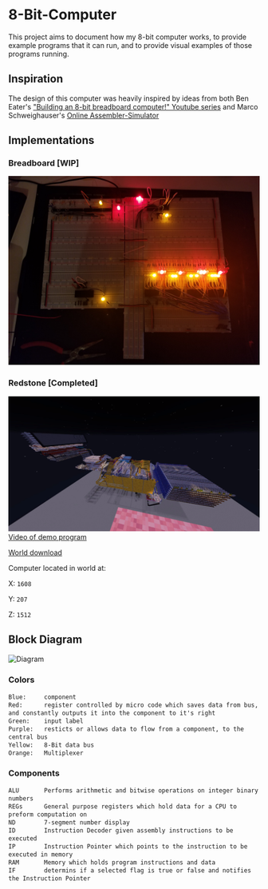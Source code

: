 # 8-Bit-Computer

This project aims to document how my 8-bit computer works, to provide example programs that it can run, and to provide visual examples of those programs running.

## Inspiration
The design of this computer was heavily inspired by ideas from both Ben Eater's ["Building an 8-bit breadboard computer!" Youtube series](https://www.youtube.com/watch?v=HyznrdDSSGM&list=PLowKtXNTBypGqImE405J2565dvjafglHU) and Marco Schweighauser's [Online Assembler-Simulator](https://schweigi.github.io/assembler-simulator/index.html)

## Implementations
### Breadboard [WIP]
![Breadboard](./Assets/Breadboard.jpg)

### Redstone [Completed]
![redstone_implementation](./Assets/redstone_implementation.png)
[Video of demo program](https://youtu.be/lqPx-vPoeg0)

[World download](./Assets/CPU2.zip)

Computer located in world at:

X: ``1608``

Y: ``207``

Z: ``1512``

## Block Diagram
![Diagram](https://i.imgur.com/DOcqbF5.png)

### Colors
```
Blue:     component
Red:      register controlled by micro code which saves data from bus, and constantly outputs it into the component to it's right
Green:    input label
Purple:   resticts or allows data to flow from a component, to the central bus
Yellow:   8-Bit data bus
Orange:   Multiplexer
```

### Components
```
ALU       Performs arithmetic and bitwise operations on integer binary numbers
REGs      General purpose registers which hold data for a CPU to preform computation on
ND        7-segment number display
ID        Instruction Decoder given assembly instructions to be executed
IP        Instruction Pointer which points to the instruction to be executed in memory
RAM       Memory which holds program instructions and data
IF        determins if a selected flag is true or false and notifies the Instruction Pointer
```
